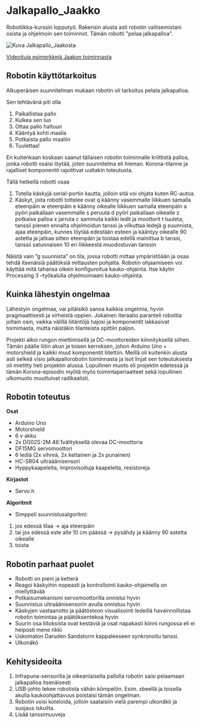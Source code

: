 # Jalkapallo_Jaakko
Robotiikka-kurssin lopputyö. Rakensin alusta asti robotin valitsemistani osista ja ohjelmoin sen toiminnot. Tämän robotti "pelaa jalkapalloa".

![Kuva Jalkapallo_Jaakosta](/kuva_Jalkapallo_Jaakosta.jpg)

[Videoituja esimerkkejä Jaakon toiminnasta](https://photos.app.goo.gl/cSrG7Hgc1SSKotdDA)

## Robotin käyttötarkoitus

Alkuperäisen suunnitelman mukaan robotin oli tarkoitus pelata jalkapalloa.

Sen tehtävänä piti olla
1. Paikallistaa pallo
2. Kulkea sen luo
3. Ottaa pallo haltuun
4. Kääntyä kohti maalia
5. Potkaista pallo maaliin
6. Tuulettaa!

En kuitenkaan koskaan saanut tällaisen robotin toiminnalle kriittistä palloa, jonka robotti osaisi
löytää, joten suunnitelma eli hieman. Korona-tilanne ja rajalliset komponentit
rajoittivat uuttakin toteutusta.

Tällä hetkellä robotti osaa
1. Totella käskyjä serial-portin kautta, jolloin sitä voi ohjata kuten RC-autoa.
2. Käskyt, joita robotti tottelee ovat
    q käänny vasemmalle liikkuen samalla eteenpäin
    w eteenpäin
    e käänny oikealle liikkuen samalla eteenpäin
    a pyöri paikallaan vasemmalle
    s peruuta
    d pyöri paikallaan oikealle
    z potkaise palloa
    x jarruta
    c sammuta kaikki ledit ja moottorit
    t tuuleta, tanssii pienen ennalta ohjelmoidun tanssi ja vilkuttaa ledejä
    g suunnista, ajaa eteenpäin, kunnes löytää edestään esteen ja kääntyy oikealle 90 astetta ja jatkaa sitten eteenpäin ja toistaa           edellä mainittua
    b tanssi, tanssii satunnaisen 10 eri liikkeestä muodostuvan tanssin
    
Näistä vain ”g suunnista” on tila, jossa robotti mittaa ympäristöään ja osaa tehdä itsenäisiä päätöksiä mittausten pohjalta.
Robotin ohjaamiseen voi käyttää mitä tahansa oikein konfiguroitua kauko-ohjainta. Itse käytin Processing 3 –työkalulla ohjelmoimaani kauko-ohjainta.

## Kuinka lähestyin ongelmaa
Lähestyin ongelmaa, vai pitäisikö sanoa kaikkia ongelmia, hyvin pragmaattisesti ja virheistä oppien. Jokainen iteraatio paranteli robottia joltain osin, vaikka välillä liitäntöjä hajosi ja komponentit lakkasivat toimimasta, mutta näistäkin tilanteista opittiin paljon.

Projekti alkoi rungon miettimisellä ja DC-moottoreiden kiinnityksellä siihen. Tämän päälle liitin akun ja toisen kerroksen, johon Arduino Uno + motorshield ja kaikki muut komponentit liitettiin. Meillä oli kuitenkin alusta asti selkeä visio jalkapallorobotin toiminnasta ja isot linjat sen toteutuksesta oli mietitty heti projektin alussa. Lopullinen muoto eli projektin edetessä ja tämän
Korona-episodin myötä myös toimintaperiaatteet sekä lopullinen ulkomuoto muuttuivat radikaalisti.

## Robotin toteutus

**Osat**
- Arduino Uno
- Motorshield
- 6 v akku
- 2x DG02S-2M 48:1välityksellä olevaa DC-moottoria
- DF15MG servomoottori
- 6 lediä (2x vihreä, 2x keltainen ja 2x punainen)
- HC-SR04 ultraäänisensori
- Hyppykaapeleita, improvisoituja kaapeleita, resistoreja
    
**Kirjastot**
- Servo.h
    
**Algoritmit**
- Simppeli suunnistusalgoritmi:
1. jos edessä tilaa -> aja eteenpäin
2. tai jos edessä este alle 10 cm päässä -> pysähdy ja käänny 90 astetta oikealle
3. toista
        
## Robotin parhaat puolet
- Robotti on pieni ja ketterä
- Reagoi käskyihin nopeasti ja kontrollointi kauko-ohjaimella on miellyttävää
- Potkaisumekanismi servomoottorilla onnistui hyvin
- Suunnistus ultraäänisensorin avulla onnistuu hyvin
- Käskyjen vastaanotto ja päätösteon visualisointi ledeillä havainnollistaa robotin toimintaa ja päätöksentekoa hyvin
- Suurin osa liitoksista ovat kestäviä ja osat napakasti kiinni rungossa eli ei helposti mene rikki
- Uskomaton Daruden Sandstorm kappaleeseen synkronoitu tanssi.
- Ulkonäkö

## Kehitysideoita
1. Infrapuna-sensorilla ja oikeanlaisella pallolla robotin saisi pelaamaan jalkapalloa
itsenäisesti
2. USB-johto tekee robotista vähän kömpelön. Esim. xbeellä ja toisella akulla kaukoohjattavuus poistaisi tämän ongelman.
3. Robotin voisi koteloida, jolloin saataisiin vielä parempi ulkonäkö ja suojaus iskuilta.
4. Lisää tanssimuuveja

